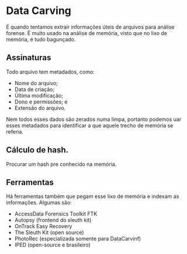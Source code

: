 # Data Carving

É quando tentamos extrair informações úteis de arquivos para análise forense. É muito usado na análise de memória, visto que no lixo de memória, é tudo bagunçado.

## Assinaturas
Todo arquivo tem metadados, como:
- Nome do arquivo;
- Data de criação;
- Última modificação;
- Dono e permissões; e
- Extensão do arquivo.

Nem todos esses dados são zerados numa limpa, portanto podemos uar esses metadados para identificar a que aquele trecho de memória se referia.

## Cálculo de hash.
Procurar um hash pre conhecido na memória.

## Ferramentas
Há ferramentas também que pegam esse lixo de memória e indexam as informações. Algumas são:
- AccessData Forensics Toolkit FTK
- Autopsy (frontend do sleuth kit)
- OnTrack Easy Recovery
- The Sleuth Kit (open source)
- PhotoRec (especializada somente para DataCarvinf)
- IPED (open-source e brasileiro)
